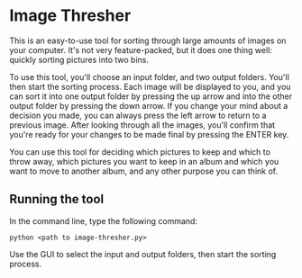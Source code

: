 
# Image Thresher

This is an easy-to-use tool for sorting through large amounts of images on your computer. It's not very feature-packed, but it does one thing well: quickly sorting pictures into two bins.

To use this tool, you'll choose an input folder, and two output folders. You'll then start the sorting process. Each image will be displayed to you, and you can sort it into one output folder by pressing the up arrow and into the other output folder by pressing the down arrow. If you change your mind about a decision you made, you can always press the left arrow to return to a previous image. After looking through all the images, you'll confirm that you're ready for your changes to be made final by pressing the ENTER key. 

You can use this tool for deciding which pictures to keep and which to throw away, which pictures you want to keep in an album and which you want to move to another album, and any other purpose you can think of. 

## Running the tool

In the command line, type the following command:

```
python <path to image-thresher.py>
```

Use the GUI to select the input and output folders, then start the sorting process.
